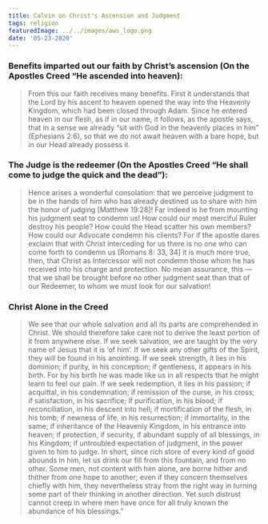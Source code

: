 ```yaml
---
title: Calvin on Christ's Ascension and Judgment
tags: religion
featuredImage: ../../images/aws_logo.png
date: '05-23-2020'
---
```


### Benefits imparted out our faith by Christ’s ascension (On the Apostles Creed “He ascended into heaven):

> From this our faith receives many benefits. First it understands that the Lord by his ascent to heaven opened the way into the Heavenly Kingdom, which had been closed through Adam. Since he entered heaven in our flesh, as if in our name, it follows, as the apostle says, that in a sense we already “sit with God in the heavenly places in him” (Ephesians 2:6), so that we do not await heaven with a bare hope, but in our Head already possess it.

### The Judge is the redeemer (On the Apostles Creed “He shall come to judge the quick and the dead”):

> Hence arises a wonderful consolation: that we perceive judgment to be in the hands of him who has already destined us to share with him the honor of judging [Matthew 19:28]! Far indeed is he from mounting his judgment seat to condemn us! How could our most merciful Ruler destroy his people? How could the Head scatter his own members? How could our Advocate condemn his clients? For if the apostle dares exclaim that with Christ interceding for us there is no one who can come forth to condemn us [Romans 8: 33, 34] it is much more true, then, that Christ as Intercessor will not condemn those whom he has received into his charge and protection. No mean assurance, this  — that we shall be brought before no other judgment seat than that of our Redeemer, to whom we must look for our salvation!

### Christ Alone in the Creed
> We see that our whole salvation and all its parts are comprehended in Christ. We should therefore take care not to derive the least portion of it from anywhere else. If we seek salvation, we are taught by the very name of Jesus that it is ‘of him’. If we seek any other gifts of the Spirit, they will be found in his anointing. If we seek strength, it lies in his dominion; if purity, in his conception; if gentleness, it appears in his birth. For by his birth he was made like us in all respects that he might learn to feel our pain. If we seek redemption, it lies in his passion; if acquittal, in his condemnation; if remission of the curse, in his cross; if satisfaction, in his sacrifice; if purification, in his blood; if reconciliation, in his descent into hell; if mortification of the flesh, in his tomb; if newness of life, in his resurrection; if immortality, in the same; if inheritance of the Heavenly Kingdom, in his entrance into heaven; if protection, if security, if abundant supply of all blessings, in his Kingdom; if untroubled expectation of judgment, in the power given to him to judge. In short, since rich store of every kind of good abounds in him, let us drink our fill from this fountain, and from no other. Some men, not content with him alone, are borne hither and thither from one hope to another; even if they concern themselves chiefly with him, they nevertheless stray from the right way in turning some part of their thinking in another direction. Yet such distrust cannot creep in where men have once for all truly known the abundance of his blessings.”